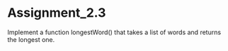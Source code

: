 # Assignment_2.3
Implement a function longestWord() that takes a list of words and returns the longest one.
